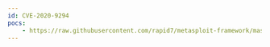 ```yaml
---
id: CVE-2020-9294
pocs:
    - https://raw.githubusercontent.com/rapid7/metasploit-framework/master/modules/auxiliary/scanner/http/fortimail_login_bypass_detection.rb
---
```

